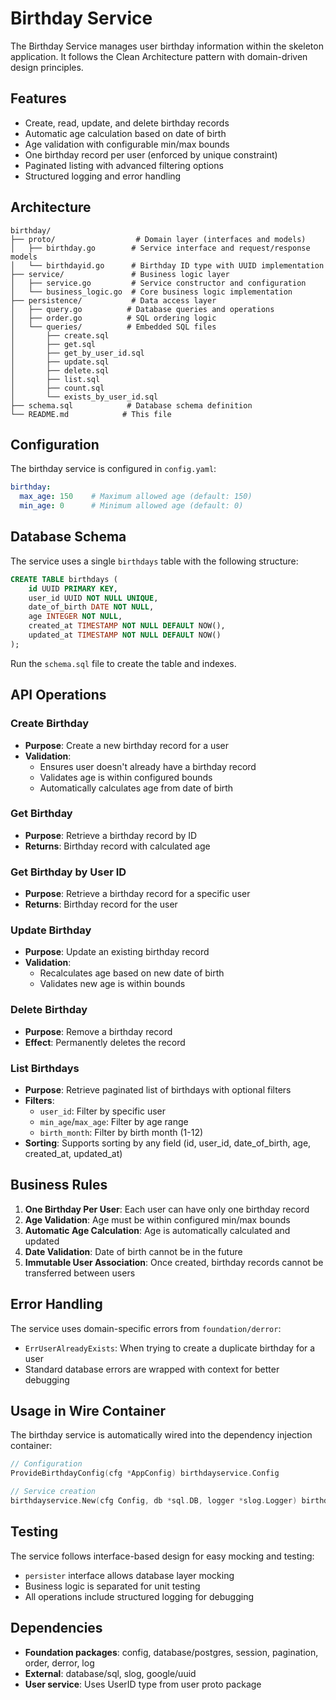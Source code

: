 # Birthday Service

The Birthday Service manages user birthday information within the skeleton application. It follows the Clean Architecture pattern with domain-driven design principles.

## Features

- Create, read, update, and delete birthday records
- Automatic age calculation based on date of birth
- Age validation with configurable min/max bounds
- One birthday record per user (enforced by unique constraint)
- Paginated listing with advanced filtering options
- Structured logging and error handling

## Architecture

```
birthday/
├── proto/                  # Domain layer (interfaces and models)
│   ├── birthday.go        # Service interface and request/response models
│   └── birthdayid.go      # Birthday ID type with UUID implementation
├── service/               # Business logic layer
│   ├── service.go         # Service constructor and configuration
│   └── business_logic.go  # Core business logic implementation
├── persistence/           # Data access layer
│   ├── query.go          # Database queries and operations
│   ├── order.go          # SQL ordering logic
│   └── queries/          # Embedded SQL files
│       ├── create.sql
│       ├── get.sql
│       ├── get_by_user_id.sql
│       ├── update.sql
│       ├── delete.sql
│       ├── list.sql
│       ├── count.sql
│       └── exists_by_user_id.sql
├── schema.sql            # Database schema definition
└── README.md            # This file
```

## Configuration

The birthday service is configured in `config.yaml`:

```yaml
birthday:
  max_age: 150    # Maximum allowed age (default: 150)
  min_age: 0      # Minimum allowed age (default: 0)
```

## Database Schema

The service uses a single `birthdays` table with the following structure:

```sql
CREATE TABLE birthdays (
    id UUID PRIMARY KEY,
    user_id UUID NOT NULL UNIQUE,
    date_of_birth DATE NOT NULL,
    age INTEGER NOT NULL,
    created_at TIMESTAMP NOT NULL DEFAULT NOW(),
    updated_at TIMESTAMP NOT NULL DEFAULT NOW()
);
```

Run the `schema.sql` file to create the table and indexes.

## API Operations

### Create Birthday

- **Purpose**: Create a new birthday record for a user
- **Validation**:
  - Ensures user doesn't already have a birthday record
  - Validates age is within configured bounds
  - Automatically calculates age from date of birth

### Get Birthday

- **Purpose**: Retrieve a birthday record by ID
- **Returns**: Birthday record with calculated age

### Get Birthday by User ID

- **Purpose**: Retrieve a birthday record for a specific user
- **Returns**: Birthday record for the user

### Update Birthday

- **Purpose**: Update an existing birthday record
- **Validation**:
  - Recalculates age based on new date of birth
  - Validates new age is within bounds

### Delete Birthday

- **Purpose**: Remove a birthday record
- **Effect**: Permanently deletes the record

### List Birthdays

- **Purpose**: Retrieve paginated list of birthdays with optional filters
- **Filters**:
  - `user_id`: Filter by specific user
  - `min_age`/`max_age`: Filter by age range
  - `birth_month`: Filter by birth month (1-12)
- **Sorting**: Supports sorting by any field (id, user_id, date_of_birth, age, created_at, updated_at)

## Business Rules

1. **One Birthday Per User**: Each user can have only one birthday record
2. **Age Validation**: Age must be within configured min/max bounds
3. **Automatic Age Calculation**: Age is automatically calculated and updated
4. **Date Validation**: Date of birth cannot be in the future
5. **Immutable User Association**: Once created, birthday records cannot be transferred between users

## Error Handling

The service uses domain-specific errors from `foundation/derror`:

- `ErrUserAlreadyExists`: When trying to create a duplicate birthday for a user
- Standard database errors are wrapped with context for better debugging

## Usage in Wire Container

The birthday service is automatically wired into the dependency injection container:

```go
// Configuration
ProvideBirthdayConfig(cfg *AppConfig) birthdayservice.Config

// Service creation
birthdayservice.New(cfg Config, db *sql.DB, logger *slog.Logger) birthdayproto.BirthdayService
```

## Testing

The service follows interface-based design for easy mocking and testing:

- `persister` interface allows database layer mocking
- Business logic is separated for unit testing
- All operations include structured logging for debugging

## Dependencies

- **Foundation packages**: config, database/postgres, session, pagination, order, derror, log
- **External**: database/sql, slog, google/uuid
- **User service**: Uses UserID type from user proto package
